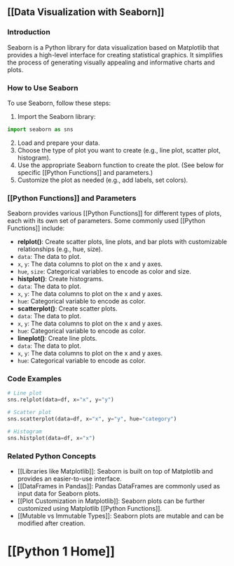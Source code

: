 ## [[Data Visualization with Seaborn]]

### Introduction
Seaborn is a Python library for data visualization based on Matplotlib that provides a high-level interface for creating statistical graphics. It simplifies the process of generating visually appealing and informative charts and plots.

### How to Use Seaborn
To use Seaborn, follow these steps:
1. Import the Seaborn library:
```python
import seaborn as sns
```
2. Load and prepare your data.
3. Choose the type of plot you want to create (e.g., line plot, scatter plot, histogram).
4. Use the appropriate Seaborn function to create the plot. (See below for specific [[Python Functions]] and parameters.)
5. Customize the plot as needed (e.g., add labels, set colors).

### [[Python Functions]] and Parameters
Seaborn provides various [[Python Functions]] for different types of plots, each with its own set of parameters. Some commonly used [[Python Functions]] include:

- **relplot()**: Create scatter plots, line plots, and bar plots with customizable relationships (e.g., hue, size).
 - `data`: The data to plot.
 - `x`, `y`: The data columns to plot on the x and y axes.
 - `hue`, `size`: Categorical variables to encode as color and size.
- **histplot()**: Create histograms.
 - `data`: The data to plot.
 - `x`, `y`: The data columns to plot on the x and y axes.
 - `hue`: Categorical variable to encode as color.
- **scatterplot()**: Create scatter plots.
 - `data`: The data to plot.
 - `x`, `y`: The data columns to plot on the x and y axes.
 - `hue`: Categorical variable to encode as color.
- **lineplot()**: Create line plots.
 - `data`: The data to plot.
 - `x`, `y`: The data columns to plot on the x and y axes.
 - `hue`: Categorical variable to encode as color.

### Code Examples
```python
# Line plot
sns.relplot(data=df, x="x", y="y")

# Scatter plot
sns.scatterplot(data=df, x="x", y="y", hue="category")

# Histogram
sns.histplot(data=df, x="x")
```

### Related Python Concepts

- [[Libraries like Matplotlib]]: Seaborn is built on top of Matplotlib and provides an easier-to-use interface.
- [[DataFrames in Pandas]]: Pandas DataFrames are commonly used as input data for Seaborn plots.
- [[Plot Customization in Matplotlib]]: Seaborn plots can be further customized using Matplotlib [[Python Functions]].
- [[Mutable vs Immutable Types]]: Seaborn plots are mutable and can be modified after creation.
# [[Python 1 Home]]